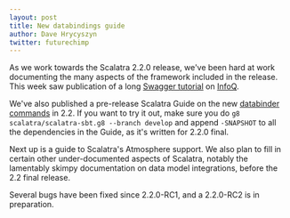 ```yaml
---
layout: post
title: New databindings guide
author: Dave Hrycyszyn
twitter: futurechimp
---
```


As we work towards the Scalatra 2.2.0 release, we've been hard at work
documenting the many aspects of the framework included in the release. 
This week saw publication of a long 
[Swagger tutorial](http://www.infoq.com/articles/swagger-scalatra) on 
[InfoQ](http://www.infoq.com). 

We've also published a pre-release 
Scalatra Guide on the new 
[databinder commands](http://scalatra.org/2.2/guides/databinders.html) in 2.2.
If you want to try it out, make sure you do
 `g8 scalatra/scalatra-sbt.g8 --branch develop` and append `-SNAPSHOT` to all the
dependencies in the Guide, as it's written for 2.2.0 final. 

Next up is a guide to Scalatra's Atmosphere support. We also plan to fill in
certain other under-documented aspects of Scalatra, notably the lamentably
skimpy documentation on data model integrations, before the 2.2 final release.

Several bugs have been fixed since 2.2.0-RC1, and a 2.2.0-RC2 is in preparation.